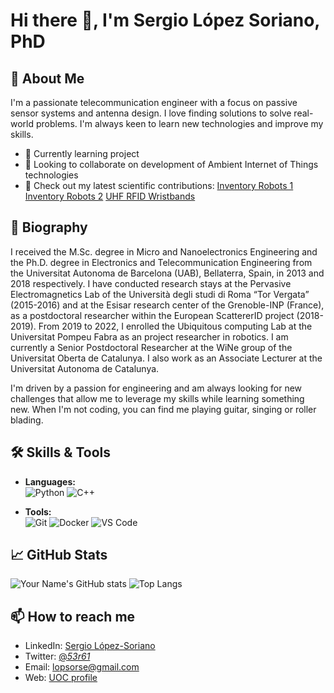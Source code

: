 # Hi there 👋, I'm Sergio López Soriano, PhD

## 🚀 About Me
I'm a passionate telecommunication engineer with a focus on passive sensor systems and antenna design. I love finding solutions to solve real-world problems. I'm always keen to learn new technologies and improve my skills.

- 🌱 Currently learning project 
- 👯 Looking to collaborate on development of Ambient Internet of Things technologies
- 📝 Check out my latest scientific contributions:
  [Inventory Robots 1](https://openaccess.uoc.edu/bitstream/10609/148027/1/lopez_ieeesj_inventory.pdf)
  [Inventory Robots 2](https://openaccess.uoc.edu/bitstream/10609/148804/1/lopez_IEEEiot_plug.pdf)
  [UHF RFID Wristbands](https://openaccess.uoc.edu/bitstream/10609/150413/1/Lopez_ieeea_Wristbands.pdf)

## 📝 Biography
I received the M.Sc. degree in Micro and Nanoelectronics Engineering and the Ph.D. degree in Electronics and Telecommunication Engineering from the Universitat Autonoma de Barcelona (UAB), Bellaterra, Spain, in 2013 and 2018 respectively. I have conducted research stays at the Pervasive Electromagnetics Lab of the Università degli studi di Roma “Tor Vergata” (2015-2016) and at the Esisar research center of the Grenoble-INP (France), as a postdoctoral researcher within the European ScattererID project (2018-2019). From 2019 to 2022, I enrolled the Ubiquitous computing Lab at the Universitat Pompeu Fabra as an project researcher in robotics. I am currently a Senior Postdoctoral Researcher at the WiNe group of the Universitat Oberta de Catalunya. I also work as an Associate Lecturer at the Universitat Autonoma de Catalunya. 

I'm driven by a passion for engineering and am always looking for new challenges that allow me to leverage my skills while learning something new. When I'm not coding, you can find me playing guitar, singing or roller blading.

## 🛠️ Skills & Tools
- **Languages:**  
  ![Python](https://img.shields.io/badge/-Python-3776AB?style=flat&logo=python&logoColor=white) ![C++](https://img.shields.io/badge/-C++-00599C?style=flat&logo=c%2B%2B&logoColor=white)
  
- **Tools:**  
  ![Git](https://img.shields.io/badge/-Git-F05032?style=flat&logo=git&logoColor=white) ![Docker](https://img.shields.io/badge/-Docker-2496ED?style=flat&logo=docker&logoColor=white) ![VS Code](https://img.shields.io/badge/-VS%20Code-007ACC?style=flat&logo=visual-studio-code&logoColor=white)

## 📈 GitHub Stats
![Your Name's GitHub stats](https://github-readme-stats.vercel.app/api?username=sergiolopezsoriano&show_icons=true&theme=radical)
![Top Langs](https://github-readme-stats.vercel.app/api/top-langs/?username=sergiolopezsoriano&layout=compact&theme=radical)

## 📫 How to reach me
- LinkedIn: [Sergio López-Soriano](https://www.linkedin.com/in/sergio-lópez-soriano-2a581049/)
- Twitter: [@_53r61_](https://x.com/_53r61_)
- Email: [lopsorse@gmail.com](mailto:lopsorse@gmail.com)
- Web: [UOC profile](https://talent.uoc.edu/ca/sergio-lopez-soriano.html)
